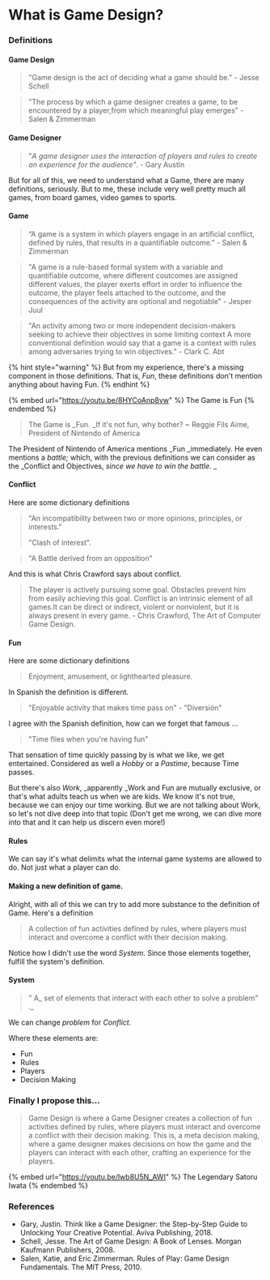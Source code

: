 # What is Game Design?

### Definitions

#### Game Design

> "Game design is the act of deciding what a game should be." - Jesse Schell

> &#x20;"The process by which a game designer creates a game, to be encountered by a player,from which meaningful play emerges" -  Salen & Zimmerman

#### Game Designer

> "_A game designer uses the interaction of players and rules to create an experience for the audience"_. - Gary Austin

But for all of this, we need to understand what a Game, there are many definitions, seriously. But to me, these include very well pretty much all games, from board games, video games to sports.

#### Game

> &#x20;“A game is a system in which players engage in an artificial conflict, defined by rules, that results in a quantifiable outcome.”  -  Salen & Zimmerman

> &#x20;"A game is a rule-based formal system with a variable and quantifiable outcome, where different coutcomes are assigned different values, the player exerts effort in order to influence the outcome, the player feels attached to the outcome, and the consequences of the activity are optional and negotiable" - Jesper Juul

> "An activity among two or more independent decision-makers seeking to achieve their objectives in some limiting context A more conventional definition would say that a game is a context with rules among adversaries trying to win objectives." -  Clark C. Abt

{% hint style="warning" %}
But from my experience, there's a missing component in those definitions. That is, _Fun_, these definitions don't mention anything about having Fun.
{% endhint %}

{% embed url="https://youtu.be/8HYCoAnp8vw" %}
The Game is Fun
{% endembed %}

> The Game is _Fun. _If it's not fun, why  bother? \~ Reggie Fils Aime, President of Nintendo of America

The President of Nintendo of America mentions _Fun _immediately.  He even mentions a _battle;_ which, with the previous definitions we can consider as the _Conflict and Objectives, _since we have to win the battle_. _

#### Conflict

Here are some dictionary definitions

> "An incompatibility between two or more opinions, principles, or interests."
>
> &#x20;"Clash of interest".

> &#x20;"A Battle derived from an opposition"

And this is what  Chris Crawford says about conflict.

> The player is actively pursuing some goal. Obstacles prevent him from easily achieving this goal. Conflict is an intrinsic element of all games.It can be direct or indirect, violent or nonviolent, but it is always present in every game. -  Chris Crawford,  The Art of Computer Game Design.

#### Fun

Here are some dictionary definitions

> &#x20;Enjoyment, amusement, or lighthearted pleasure.

In Spanish the definition is different.

> "Enjoyable activity that makes time pass on" - "Diversión"

I agree with the Spanish definition, how can we forget that famous ...

> "Time flies when you're having fun"

That sensation of time quickly passing by is what we like, we get entertained. Considered as well a _Hobby_ or a _Pastime_, because Time passes.

But there's also _Work_, _apparently _Work and Fun are mutually exclusive, or that's what adults teach us when we are kids. We know it's not true, because we can enjoy our time working. But we are not talking about Work, so let's not dive deep into that topic (Don't get me wrong, we can dive more into that and it can help us discern even more!)

#### Rules

We can say it's what delimits what the internal game systems are allowed to do. Not just what a player can do.

#### &#x20;Making a new definition of game.

Alright, with all of this we can try to add more substance to the definition of Game. Here's a definition

> A collection of fun activities defined by rules, where players must interact and overcome a conflict with their decision making.

Notice how I didn't use the word _System_. Since those elements together, fulfill the system's definition.

#### System

> " A_ set of elements that interact with each other to solve a problem" ._

We can change _problem_ for _Conflict._

Where these elements are:

* Fun
* Rules
* Players
* Decision Making

### Finally I propose this...

> Game Design is where a Game Designer creates a collection of fun activities defined by rules, where players must interact and overcome a conflict with their decision making. This is, a meta decision making, where a game designer makes decisions on how the game and the players can interact with each other, crafting an experience for the players.

{% embed url="https://youtu.be/lwb8U5N_AWI" %}
The Legendary Satoru Iwata
{% endembed %}

### References

* Gary, Justin. Think like a Game Designer: the Step-by-Step Guide to Unlocking Your Creative Potential. Aviva Publishing, 2018.
* Schell, Jesse. The Art of Game Design: A Book of Lenses. Morgan Kaufmann Publishers, 2008.
* Salen, Katie, and Eric Zimmerman. Rules of Play: Game Design Fundamentals. The MIT Press, 2010.
